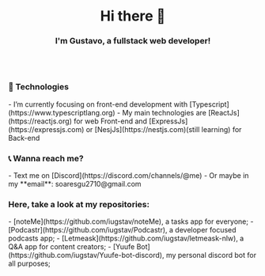 <h1 align="center">Hi there 👋</h1>
<h3 align="center">I'm Gustavo, a fullstack web developer!</h3>
<br/><br/>

<h3>🚀 Technologies</h3>
- I’m currently focusing on front-end development with [Typescript](https://www.typescriptlang.org)
- My main technologies are [ReactJs](https://reactjs.org) for web Front-end and [ExpressJs](https://expressjs.com) or [NesjJs](https://nestjs.com)(still learning) for Back-end

<h3>📞 Wanna reach me?</h3>
- Text me on [Discord](https://discord.com/channels/@me)
- Or maybe in my **email**: soaresgu2710@gmail.com


<h3>Here, take a look at my repositories:</h3>
- [noteMe](https://github.com/iugstav/noteMe), a tasks app for everyone;
- [Podcastr](https://github.com/iugstav/Podcastr), a developer focused podcasts app;
- [Letmeask](https://github.com/iugstav/letmeask-nlw), a Q&A app for content creators;
- [Yuufe Bot](https://github.com/iugstav/Yuufe-bot-discord), my personal discord bot for all purposes;

